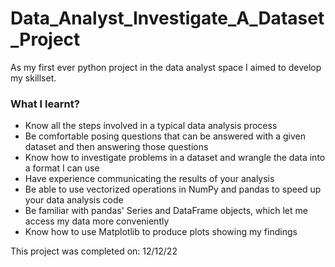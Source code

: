 # Data_Analyst_Investigate_A_Dataset_Project

As my first ever python project in the data analyst space I aimed to develop my skillset.

### What I learnt?
- Know all the steps involved in a typical data analysis process
- Be comfortable posing questions that can be answered with a given dataset and then answering those questions
- Know how to investigate problems in a dataset and wrangle the data into a format I can use
- Have experience communicating the results of your analysis
- Be able to use vectorized operations in NumPy and pandas to speed up your data analysis code
- Be familiar with pandas' Series and DataFrame objects, which let me access my data more conveniently
- Know how to use Matplotlib to produce plots showing my findings

This project was completed on: 12/12/22
